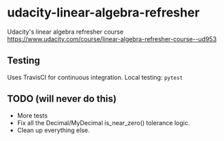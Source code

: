 # udacity-linear-algebra-refresher

Udacity's linear algebra refresher course https://www.udacity.com/course/linear-algebra-refresher-course--ud953

## Testing
Uses TravisCI for continuous integration.
Local testing: `pytest`

## TODO (will never do this)
* More tests
* Fix all the Decimal/MyDecimal is_near_zero() tolerance logic.
* Clean up everything else.
